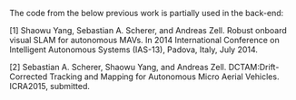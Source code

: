 The code from the below previous work is partially used in the back-end:

[1] Shaowu Yang, Sebastian A. Scherer, and Andreas Zell. Robust onboard visual SLAM for autonomous MAVs. 
In 2014 International Conference on Intelligent Autonomous Systems (IAS-13), Padova, Italy, July 2014.

[2] Sebastian A. Scherer, Shaowu Yang, and Andreas Zell. DCTAM:Drift-Corrected Tracking and Mapping for Autonomous Micro Aerial Vehicles. 
ICRA2015, submitted.

